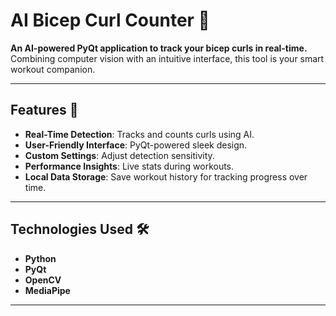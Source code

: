 # AI Bicep Curl Counter 💪

**An AI-powered PyQt application to track your bicep curls in real-time.** Combining computer vision with an intuitive interface, this tool is your smart workout companion.

---

## Features 🚀
- **Real-Time Detection**: Tracks and counts curls using AI.  
- **User-Friendly Interface**: PyQt-powered sleek design.  
- **Custom Settings**: Adjust detection sensitivity.  
- **Performance Insights**: Live stats during workouts.
- **Local Data Storage**: Save workout history for tracking progress over time.

---

## Technologies Used 🛠️
- **Python**  
- **PyQt**  
- **OpenCV**  
- **MediaPipe**  

---
